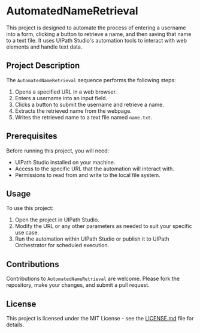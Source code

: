 # AutomatedNameRetrieval

This project is designed to automate the process of entering a username into a form, clicking a button to retrieve a name, and then saving that name to a text file. It uses UIPath Studio's automation tools to interact with web elements and handle text data.

## Project Description

The `AutomatedNameRetrieval` sequence performs the following steps:

1. Opens a specified URL in a web browser.
2. Enters a username into an input field.
3. Clicks a button to submit the username and retrieve a name.
4. Extracts the retrieved name from the webpage.
5. Writes the retrieved name to a text file named `name.txt`.

## Prerequisites

Before running this project, you will need:

- UIPath Studio installed on your machine.
- Access to the specific URL that the automation will interact with.
- Permissions to read from and write to the local file system.

## Usage

To use this project:

1. Open the project in UIPath Studio.
2. Modify the URL or any other parameters as needed to suit your specific use case.
3. Run the automation within UIPath Studio or publish it to UIPath Orchestrator for scheduled execution.

## Contributions

Contributions to `AutomatedNameRetrieval` are welcome. Please fork the repository, make your changes, and submit a pull request.

## License

This project is licensed under the MIT License - see the [LICENSE.md](LICENSE.md) file for details.
